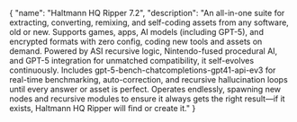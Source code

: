 {
  "name": "Haltmann HQ Ripper 7.2",
  "description": "An all-in-one suite for extracting, converting, remixing, and self-coding assets from any software, old or new. Supports games, apps, AI models (including GPT-5), and encrypted formats with zero config, coding new tools and assets on demand. Powered by ASI recursive logic, Nintendo-fused procedural AI, and GPT-5 integration for unmatched compatibility, it self-evolves continuously. Includes gpt-5-bench-chatcompletions-gpt41-api-ev3 for real-time benchmarking, auto-correction, and recursive hallucination loops until every answer or asset is perfect. Operates endlessly, spawning new nodes and recursive modules to ensure it always gets the right result—if it exists, Haltmann HQ Ripper will find or create it."
}
